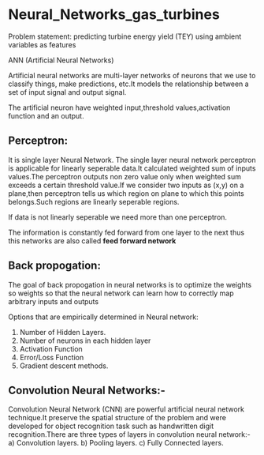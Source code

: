 # Neural_Networks_gas_turbines
Problem statement: predicting turbine energy yield (TEY) using ambient variables as features

 ANN (Artificial Neural Networks)

Artificial neural networks are multi-layer networks of neurons that we use to classify things, make predictions, etc.It models the relationship between a set of input signal and output signal.

The artificial neuron have weighted input,threshold values,activation function and an output.

## Perceptron:
It is single layer Neural Network. The single layer neural network  perceptron is applicable for linearly seperable data.It calculated weighted sum of inputs values.The perceptron outputs non zero value only when weighted sum exceeds a certain threshold value.If we consider two inputs as (x,y) on a plane,then perceptron tells us which region on plane to which this points belongs.Such regions are linearly seperable regions.

If data is not linearly seperable we need more than one perceptron.

The information is constantly fed forward from one layer to the next thus this networks are also called **feed forward network**

## Back propogation:
The goal of back propogation in neural networks is to optimize the weights so weights so that the neural network can learn how to correctly map arbitrary inputs and outputs

Options that are empirically determined in Neural network:

1)	Number of Hidden Layers.
2)	Number of neurons in each hidden layer
3)	Activation Function
4)	Error/Loss Function
5)	Gradient descent methods. 

## Convolution Neural Networks:-
Convolution Neural Network (CNN) are powerful artificial neural network technique.It preserve the spatial structure of the problem and were developed for object recognition task such as handwritten digit recognition.There are three types of layers in convolution neural network:-
a)	Convolution layers.
b)	Pooling layers.
c)	Fully Connected layers. 
